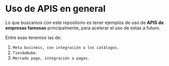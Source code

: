 # Uso de APIS en general

Lo que buscamos con este repositorio es tener ejemplos de uso de **APIS de empresas famosas**
principalmente, para acelerar el uso de estas a futuro.

Entre esas tenemos las de:
1. `Meta business, con integración a los catálogos.`
1. `TiendaNube.`
1. `Mercado pago, integración a pagos.`